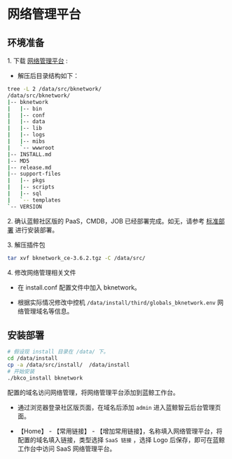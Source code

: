 # 网络管理平台

## 环境准备

1\. 下载 [网络管理平台](https://bk.tencent.com/download_sdk/) :

  - 解压后目录结构如下：

  ```bash
  tree -L 2 /data/src/bknetwork/
  /data/src/bknetwork/
  |-- bknetwork
  |   |-- bin
  |   |-- conf
  |   |-- data
  |   |-- lib
  |   |-- logs
  |   |-- mibs
  |   `-- wwwroot
  |-- INSTALL.md
  |-- MD5
  |-- release.md
  |-- support-files
  |   |-- pkgs
  |   |-- scripts
  |   |-- sql
  |   `-- templates
  `-- VERSION
  ```

2\. 确认蓝鲸社区版的 PaaS，CMDB，JOB 已经部署完成。如无，请参考 [标准部署](../../基础包安装/多机部署/quick_install.md) 进行安装部署。

3\. 解压插件包

```bash
tar xvf bknetwork_ce-3.6.2.tgz -C /data/src/
```

4\. 修改网络管理相关文件
- 在 install.conf 配置文件中加入 bknetwork。

- 根据实际情况修改中控机 `/data/install/third/globals_bknetwork.env` 网络管理域名等信息。

## 安装部署

  ```bash
  # 假设现 install 目录在 /data/ 下。
  cd /data/install
  cp -a /data/src/install/  /data/install
  # 开始安装
  ./bkco_install bknetwork
  ```

配置的域名访问网络管理，将网络管理平台添加到蓝鲸工作台。

- 通过浏览器登录社区版页面，在域名后添加 `admin` 进入蓝鲸智云后台管理页面。

- 【Home】 - 【常用链接】 - 【增加常用链接】，名称填入网络管理平台，将配置的域名填入链接，类型选择 `SaaS 链接` ，选择 Logo 后保存，即可在蓝鲸工作台中访问 SaaS 网络管理平台。
